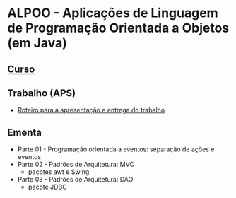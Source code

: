# ALPOO - Aplicações de Linguagem de Programação Orientada a Objetos (em Java)


## [Curso](../../indie/java/java2.html)


## Trabalho (APS)

- [Roteiro para a apresentação e entrega do trabalho](alpoo_files/aps/APS_ALPOO_2024.pdf)

## Ementa

- Parte 01 - Programação orientada a eventos: separação de ações e eventos
- Parte 02 - Padrões de Arquitetura: MVC
  - pacotes awt e Swing
- Parte 03 - Padrões de Arquitetura: DAO
  - pacote JDBC

